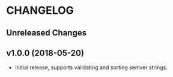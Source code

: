 # CHANGELOG

Unreleased Changes
------------------

v1.0.0 (2018-05-20)
--------------------

* Initial release, supports validating and sorting semver strings.
